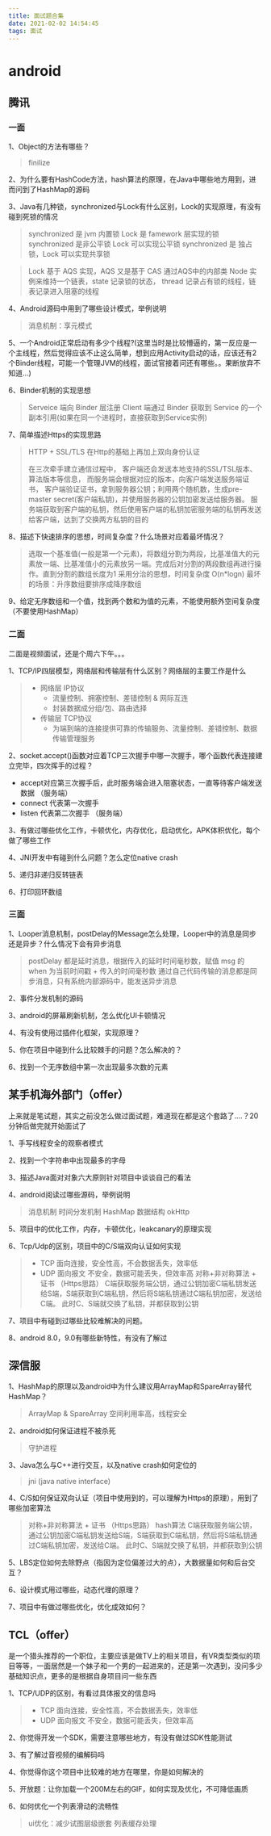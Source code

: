 ```yaml
---
title: 面试题合集
date: 2021-02-02 14:54:45
tags: 面试
---
```


# android


## 腾讯

### 一面

1、Object的方法有哪些？
> finilize 

2、为什么要有HashCode方法，hash算法的原理，在Java中哪些地方用到，进而问到了HashMap的源码
> 

3、Java有几种锁，synchronized与Lock有什么区别，Lock的实现原理，有没有碰到死锁的情况

> synchronized 是 jvm 内置锁  Lock 是 famework 层实现的锁
> synchronized 是非公平锁 Lock 可以实现公平锁
> synchronized 是 独占锁，Lock 可以实现共享锁

> Lock 基于 AQS 实现，AQS 又是基于 CAS
> 通过AQS中的内部类 Node 实例来维持一个链表，state 记录锁的状态， thread 记录占有锁的线程，链表记录进入阻塞的线程

4、Android源码中用到了哪些设计模式，举例说明
> 消息机制：享元模式

5、一个Android正常启动有多少个线程?(这里当时是比较懵逼的，第一反应是一个主线程，然后觉得应该不止这么简单，想到应用Activity启动的话，应该还有2个Binder线程，可能一个管理JVM的线程，面试官接着问还有哪些。。果断放弃不知道...)

6、Binder机制的实现思想
> Serveice 端向 Binder 层注册
> Client 端通过 Binder 获取到 Service 的一个副本引用(如果在同一个进程时，直接获取到Service实例)

7、简单描述Https的实现思路
> HTTP + SSL/TLS
> 在Http的基础上再加上双向身份认证
> 
> 在三次牵手建立通信过程中，
> 客户端还会发送本地支持的SSL/TSL版本、算法版本等信息，
> 而服务端会根据对应的版本，向客户端发送服务端证书，
> 客户端验证证书，拿到服务器公钥；利用两个随机数，生成pre-master secret(客户端私钥)，并使用服务器的公钥加密发送给服务器。
> 服务端获取到客户端的私钥，然后使用客户端的私钥加密服务端的私钥再发送给客户端，达到了交换两方私钥的目的

8、描述下快速排序的思想，时间复杂度？什么场景对应着最坏情况？
> 选取一个基准值(一般是第一个元素)，将数组分割为两段，比基准值大的元素放一端、比基准值小的元素放另一端。完成后对分割的两段数组再进行操作。直到分割的数组长度为1
> 采用分治的思想，时间复杂度 O(n*logn)
> 最坏的场景：升序数组要排序成降序数组

9、给定无序数组和一个值，找到两个数和为值的元素，不能使用额外空间复杂度（不要使用HashMap）


### 二面
二面是视频面试，还是个周六下午。。。

1、TCP/IP四层模型，网络层和传输层有什么区别？网络层的主要工作是什么
> * 网络层 IP协议   
>   - 流量控制、拥塞控制、差错控制 & 网际互连
>   - 封装数据成分组/包、路由选择
> * 传输层 TCP协议 
>   - 为端到端的连接提供可靠的传输服务、流量控制、差错控制、数据传输管理服务

2、socket.accept()函数对应着TCP三次握手中哪一次握手，哪个函数代表连接建立完毕，四次挥手的过程？
  - accept对应第三次握手后，此时服务端会进入阻塞状态，一直等待客户端发送数据 （服务端）
  - connect 代表第一次握手
  - listen 代表第二次握手 （服务端）

3、有做过哪些优化工作，卡顿优化，内存优化，启动优化，APK体积优化，每个做了哪些工作

4、JNI开发中有碰到什么问题？怎么定位native crash

5、递归非递归反转链表

6、打印回环数组


### 三面
1、Looper消息机制，postDelay的Message怎么处理，Looper中的消息是同步还是异步？什么情况下会有异步消息
> postDelay 都是延时消息，根据传入的延时时间毫秒数，赋值 msg 的 when 为当前时间戳 + 传入的时间毫秒数
> 通过自己代码传输的消息都是同步消息，只有系统内部源码中，能发送异步消息

2、事件分发机制的源码

3、android的屏幕刷新机制，怎么优化UI卡顿情况

4、有没有使用过插件化框架，实现原理？

5、你在项目中碰到什么比较棘手的问题？怎么解决的？

6、找到一个无序数组中第一次出现最多次数的元素

## 某手机海外部门（offer）
上来就是笔试题，其实之前没怎么做过面试题，难道现在都是这个套路了....？20分钟后做完就开始面试了

1、手写线程安全的观察者模式

2、找到一个字符串中出现最多的字母

3、描述Java面对对象六大原则针对项目中谈谈自己的看法

4、android阅读过哪些源码，举例说明

> 消息机制
> 时间分发机制
> HashMap 数据结构
> okHttp

5、项目中的优化工作，内存，卡顿优化，leakcanary的原理实现

6、Tcp/Udp的区别，项目中的C/S端双向认证如何实现
> * TCP 面向连接，安全性高，不会数据丢失，效率低
> * UDP 面向报文 不安全，数据可能丢失，但效率高
> 对称+非对称算法 + 证书 （Https思路）
> C端获取服务端公钥，通过公钥加密C端私钥发送给S端，S端获取到C端私钥，然后将S端私钥通过C端私钥加密，发送给C端。
> 此时C、S端就交换了私钥，并都获取到公钥

7、项目中有碰到过哪些比较难解决的问题。

8、android 8.0，9.0有哪些新特性，有没有了解过

## 深信服
1、HashMap的原理以及android中为什么建议用ArrayMap和SpareArray替代HashMap？
> 

> ArrayMap & SpareArray 空间利用率高，线程安全

2、android如何保证进程不被杀死
> 守护进程

3、Java怎么与C++进行交互，以及native crash如何定位的
> jni (java native interface)

4、C/S如何保证双向认证（项目中使用到的，可以理解为Https的原理），用到了哪些加密算法
> 对称+非对称算法 + 证书 （Https思路） hash算法
> C端获取服务端公钥，通过公钥加密C端私钥发送给S端，S端获取到C端私钥，然后将S端私钥通过C端私钥加密，发送给C端。
> 此时C、S端就交换了私钥，并都获取到公钥

5、LBS定位如何去除野点（指因为定位偏差过大的点），大数据量如何和后台交互？

6、设计模式用过哪些，动态代理的原理？

7、项目中有做过哪些优化，优化成效如何？



## TCL（offer）
是一个猎头推荐的一个职位，主要应该是做TV上的相关项目，有VR类型类似的项目等等，一面居然是一个妹子和一个男的一起进来的，还是第一次遇到，没问多少基础知识点，更多的是根据自身项目问一些东西

1、TCP/UDP的区别，有看过具体报文的信息吗
> * TCP 面向连接，安全性高，不会数据丢失，效率低
> * UDP 面向报文 不安全，数据可能丢失，但效率高


2、你觉得开发一个SDK，需要注意哪些地方，有没有做过SDK性能测试

3、有了解过音视频的编解码吗

4、你觉得你这个项目中比较难的地方在哪里，你是如何解决的

5、开放题：让你加载一个200M左右的GIF，如何实现及优化，不可降低画质

6、如何优化一个列表滑动的流畅性
> ui优化：减少试图层级嵌套
> 列表缓存处理

